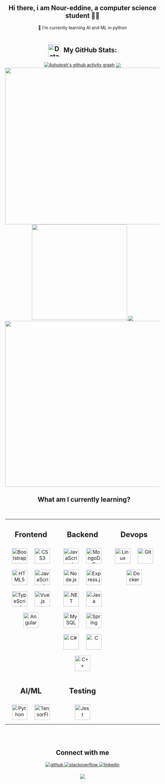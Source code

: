 ## <div align="center">Hi there, i am Nour-eddine, a computer science student 👨‍💻 </div>  
  

<div align="center">🌱 I’m currently learning AI and ML in python</div> 
<br/>
  
<div align="center">

## <a href="https://media.giphy.com/media/MF3pE1wwVczhKkaSlg/giphy.gif"><img align="center" src="https://media.giphy.com/media/MF3pE1wwVczhKkaSlg/giphy.gif" height="40" alt="DataChart-gif" /></a>&#160; My GitHub Stats:

[![Ashutosh's github activity graph](https://github-readme-activity-graph.vercel.app/graph?username=Nour-eddineAE&bg_color=0d1117&color=d5d9e1&line=5da3f8&point=5da3f8&area=true&hide_border=true)](https://github.com/ashutosh00710/github-readme-activity-graph)
<img align="center" src="https://capsule-render.vercel.app/api?type=rect&color=5da3f8&height=3&section=header&%20render"/>
<a href="https://github.com/Nour-eddineAE/"><img src="https://github-readme-stats.vercel.app/api?username=Nour-eddineAE&show_icons=true&count_private=true&include_all_commits=true&theme=codeSTACKr&title_color=5da3f8&icon_color=f1d537&border_color=0d1017&bg_color=0e1118" width="510"/></a>
<a href="https://github.com/Nour-eddineAE/"><img src="https://github-readme-stats.vercel.app/api/top-langs/?username=Nour-eddineAE&layout=compact&langs_count=8&theme=codeSTACKr&title_color=5da3f8&icon_color=f1d537&border_color=0e1118&bg_color=0e1118" width="310"/>
</a><img align="center" src="https://capsule-render.vercel.app/api?type=rect&color=5da3f8&height=3&section=header&%20render"/> 
<a href="https://github.com/Nour-eddineAE/"><img src="https://github-readme-streak-stats.herokuapp.com/?user=Nour-eddineAE&theme=dark&ring=5da3f8&currStreakNum=ffffff&fire=eaa532&currStreakLabel=eaa532&hide_border=true&background=0E1118" width="540"/></a>

</div>

<div align="center">

## &#160; What am I currently learning?

<br />

<table><tr><td valign="top" width="33%">



## <div align="center">Frontend</div>  
<div align="center">  
<a href="https://getbootstrap.com/docs/3.4/javascript/" target="_blank"><img style="margin: 10px" src="https://profilinator.rishav.dev/skills-assets/bootstrap-plain.svg" alt="Bootstrap" height="50" /></a>  
<a href="https://www.w3schools.com/css/" target="_blank"><img style="margin: 10px" src="https://profilinator.rishav.dev/skills-assets/css3-original-wordmark.svg" alt="CSS3" height="50" /></a>  
<a href="https://en.wikipedia.org/wiki/HTML5" target="_blank"><img style="margin: 10px" src="https://profilinator.rishav.dev/skills-assets/html5-original-wordmark.svg" alt="HTML5" height="50" /></a>  
<a href="https://www.javascript.com/" target="_blank"><img style="margin: 10px" src="https://profilinator.rishav.dev/skills-assets/javascript-original.svg" alt="JavaScript" height="50" /></a>  
<a href="https://www.typescriptlang.org/" target="_blank"><img style="margin: 10px" src="https://profilinator.rishav.dev/skills-assets/typescript-original.svg" alt="TypeScript" height="50" /></a>  
<a href="https://vuejs.org/" target="_blank"><img style="margin: 10px" src="https://profilinator.rishav.dev/skills-assets/vuejs-original-wordmark.svg" alt="Vue.js" height="50" /></a>  
<a href="https://angular.io/" target="_blank"><img style="margin: 10px" src="https://profilinator.rishav.dev/skills-assets/angularjs-original.svg" alt="Angular" height="50" /></a>
</div>

</td><td valign="top" width="33%">



## <div align="center">Backend</div>  
<div align="center">  
<a href="https://www.javascript.com/" target="_blank"><img style="margin: 10px" src="https://profilinator.rishav.dev/skills-assets/javascript-original.svg" alt="JavaScript" height="50" /></a>  
<a href="https://www.mongodb.com/" target="_blank"><img style="margin: 10px" src="https://profilinator.rishav.dev/skills-assets/mongodb-original-wordmark.svg" alt="MongoDB" height="50" /></a>  
<a href="https://nodejs.org/" target="_blank"><img style="margin: 10px" src="https://profilinator.rishav.dev/skills-assets/nodejs-original-wordmark.svg" alt="Node.js" height="50" /></a>  
<a href="https://expressjs.com/" target="_blank"><img style="margin: 10px" src="https://profilinator.rishav.dev/skills-assets/express-original-wordmark.svg" alt="Express.js" height="50" /></a>  
<a href="https://dotnet.microsoft.com/download/dotnet-framework" target="_blank"><img style="margin: 10px" src="https://profilinator.rishav.dev/skills-assets/dot-net-original-wordmark.svg" alt=".NET" height="50" /></a>  
<a href="https://www.java.com/" target="_blank"><img style="margin: 10px" src="https://profilinator.rishav.dev/skills-assets/java-original-wordmark.svg" alt="Java" height="50" /></a>  
<a href="https://www.mysql.com/" target="_blank"><img style="margin: 10px" src="https://profilinator.rishav.dev/skills-assets/mysql-original-wordmark.svg" alt="MySQL" height="50" /></a>  
<a href="https://docs.spring.io/spring-framework/docs/3.0.x/reference/expressions.html#:~:text=The%20Spring%20Expression%20Language%20(SpEL,and%20basic%20string%20templating%20functionality." target="_blank"><img style="margin: 10px" src="https://profilinator.rishav.dev/skills-assets/springio-icon.svg" alt="Spring" height="50" /></a>  
<a href="https://docs.microsoft.com/en-us/dotnet/csharp/" target="_blank"><img style="margin: 10px" src="https://profilinator.rishav.dev/skills-assets/csharp-original.svg" alt="C#" height="50" /></a>  
<a href="https://www.cprogramming.com/" target="_blank"><img style="margin: 10px" src="https://profilinator.rishav.dev/skills-assets/c-original.svg" alt="C" height="50" /></a>  
<a href="https://www.cplusplus.com/" target="_blank"><img style="margin: 10px" src="https://profilinator.rishav.dev/skills-assets/cplusplus-original.svg" alt="C++" height="50" /></a>   
</div>
</td>

<td valign="top" width="33%">
  
## <div align="center">Devops</div>  
<div align="center">  
<a href="https://www.linux.org/" target="_blank"><img style="margin: 10px" src="https://profilinator.rishav.dev/skills-assets/linux-original.svg" alt="Linux" height="50" /></a>  
<a href="https://github.com/" target="_blank"><img style="margin: 10px" src="https://profilinator.rishav.dev/skills-assets/git-scm-icon.svg" alt="Git" height="50" /></a>  
<a href="https://www.docker.com/" target="_blank"><img style="margin: 10px" src="https://profilinator.rishav.dev/skills-assets/docker-original-wordmark.svg" alt="Docker" height="50" /></a>  
</div>
</td>
</tr>

<tr>
<td valign="top" width="33%">
  
## <div align="center">AI/ML</div>   
<div align="center">  
<a href="https://www.python.org/" target="_blank"><img style="margin: 10px" src="https://profilinator.rishav.dev/skills-assets/python-original.svg" alt="Python" height="50" /></a>  
<a href="https://www.tensorflow.org/" target="_blank"><img style="margin: 10px" src="https://profilinator.rishav.dev/skills-assets/tensorflow-icon.svg" alt="TensorFlow" height="50" /></a>  
</div>
</td>

<td>
  
## <div align="center">Testing</div>
<div align="center">  
<a href="https://www.jestjs.io/" target="_blank"><img style="margin: 10px" src="https://profilinator.rishav.dev/skills-assets/jest.svg" alt="Jest" height="50" /></a>  
</div>
</td>

</tr>

</table>  
 <br />
 
 <br/>  


## Connect with me  
<div align="center">
<a href="https://github.com/Nour-eddineAE" target="_blank">
<img src=https://img.shields.io/badge/github-%2324292e.svg?&style=for-the-badge&logo=github&logoColor=white alt=github style="margin-bottom: 5px;" />
</a>
<a href="https://stackoverflow.com/users/19511549/mouse" target="_blank">
<img src=https://img.shields.io/badge/stackoverflow-%23F28032.svg?&style=for-the-badge&logo=stackoverflow&logoColor=white alt=stackoverflow style="margin-bottom: 5px;" />
</a>
<a href="https://www.linkedin.com/in/nour-eddine-ait-elhadj" target="_blank">
<img src=https://img.shields.io/badge/linkedin-%231E77B5.svg?&style=for-the-badge&logo=linkedin&logoColor=white alt=linkedin style="margin-bottom: 5px;" />
</a>  
</div>  
  

<br/>  

</div>
<div align="center">
  <img src="https://komarev.com/ghpvc/?username=Nour-eddineAE&&style=flat-square" align="center" />
</div>    
